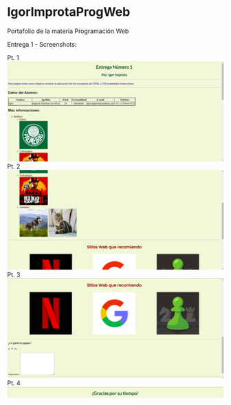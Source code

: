 # IgorImprotaProgWeb
 Portafolio de la materia Programación Web

 Entrega 1 - Screenshots:

 Pt. 1
 ![Alt text](</Entrega 1/img/Entrega1-1.png>)
 Pt. 2
 ![Alt text](</Entrega 1/img/Entrega1-2.png>)
 Pt. 3
 ![Alt text](</Entrega 1/img/Entrega1-3.png>)
 Pt. 4
 ![Alt text](</Entrega 1/img/Entrega1-4.png>)

 
